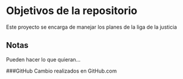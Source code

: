 # Objetivos de la repositorio

Este proyecto se encarga de manejar los planes de la liga de la justicia


## Notas
Pueden hacer lo que quieran...

###GitHub
Cambio realizados en GitHub.com
